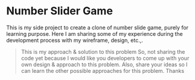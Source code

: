 # Number Slider Game

This is my side project to create a clone of number slide game, purely for learning purpose. 
Here I am sharing some of my experience during the development process with my wireframe, design, etc.,.

> This is my approach & solution to this problem 
> So, not sharing the code yet because I would like you developers to come up with 
> your own design & approach to this problem. Also, share your ideas so I can learn
> the other possible approaches for this problem. Thanks

